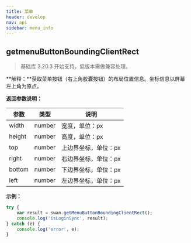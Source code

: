 ```yaml
---
title: 菜单
header: develop
nav: api
sidebar: menu_info
---
```



## getmenuButtonBoundingClientRect

> 基础库 3.20.3 开始支持，低版本需做兼容处理。

**解释：**获取菜单按钮（右上角胶囊按钮）的布局位置信息。坐标信息以屏幕左上角为原点。

**返回参数说明：**

|参数 | 类型 | 说明|
|---- | ---- | ---- |
|width  |  number | 宽度，单位：px  |
|height  |  number | 高度，单位：px |
|top  |  number | 上边界坐标，单位：px  |
|right  |  number | 右边界坐标，单位：px  |
|bottom  |  number | 下边界坐标，单位：px  |
|left  |  number | 左边界坐标，单位：px  |

**示例：**

```js
try {
    var result = swan.getMenuButtonBoundingClientRect();
    console.log('isLoginSync', result);
} catch (e) {
    console.log('error', e);
}
```
